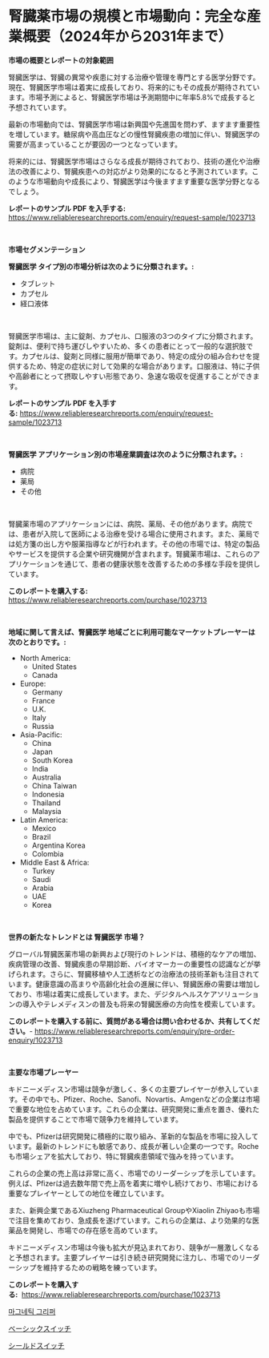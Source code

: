 <p><h1>腎臓薬市場の規模と市場動向：完全な産業概要（2024年から2031年まで）</h1></p><p><strong>市場の概要とレポートの対象範囲</strong></p>
<p><p>腎臓医学は、腎臓の異常や疾患に対する治療や管理を専門とする医学分野です。現在、腎臓医学市場は着実に成長しており、将来的にもその成長が期待されています。市場予測によると、腎臓医学市場は予測期間中に年率5.8%で成長すると予想されています。</p><p>最新の市場動向では、腎臓医学市場は新興国や先進国を問わず、ますます重要性を増しています。糖尿病や高血圧などの慢性腎臓疾患の増加に伴い、腎臓医学の需要が高まっていることが要因の一つとなっています。</p><p>将来的には、腎臓医学市場はさらなる成長が期待されており、技術の進化や治療法の改善により、腎臓疾患への対応がより効果的になると予測されています。このような市場動向や成長により、腎臓医学は今後ますます重要な医学分野となるでしょう。</p></p>
<p><strong>レポートのサンプル PDF を入手する:</strong> <a href="https://www.reliableresearchreports.com/enquiry/request-sample/1023713">https://www.reliableresearchreports.com/enquiry/request-sample/1023713</a></p>
<p>&nbsp;</p>
<p><strong>市場セグメンテーション</strong></p>
<p><strong>腎臓医学 タイプ別の市場分析は次のように分類されます。:</strong></p>
<p><ul><li>タブレット</li><li>カプセル</li><li>経口液体</li></ul></p>
<p>&nbsp;</p>
<p><p>腎臓医学市場は、主に錠剤、カプセル、口服液の3つのタイプに分類されます。錠剤は、便利で持ち運びしやすいため、多くの患者にとって一般的な選択肢です。カプセルは、錠剤と同様に服用が簡単であり、特定の成分の組み合わせを提供するため、特定の症状に対して効果的な場合があります。口服液は、特に子供や高齢者にとって摂取しやすい形態であり、急速な吸収を促進することができます。</p></p>
<p><strong>レポートのサンプル PDF を入手する:</strong>&nbsp;<a href="https://www.reliableresearchreports.com/enquiry/request-sample/1023713">https://www.reliableresearchreports.com/enquiry/request-sample/1023713</a></p>
<p>&nbsp;</p>
<p><strong> 腎臓医学 アプリケーション別の市場産業調査は次のように分類されます。:</strong></p>
<p><ul><li>病院</li><li>薬局</li><li>その他</li></ul></p>
<p>&nbsp;</p>
<p><p>腎臓薬市場のアプリケーションには、病院、薬局、その他があります。病院では、患者が入院して医師による治療を受ける場合に使用されます。また、薬局では処方箋の出し方や服薬指導などが行われます。その他の市場では、特定の製品やサービスを提供する企業や研究機関が含まれます。腎臓薬市場は、これらのアプリケーションを通じて、患者の健康状態を改善するための多様な手段を提供しています。</p></p>
<p><strong>このレポートを購入する:</strong>&nbsp; <a href="https://www.reliableresearchreports.com/purchase/1023713">https://www.reliableresearchreports.com/purchase/1023713</a></p>
<p>&nbsp;</p>
<p><strong>地域に関して言えば、腎臓医学 地域ごとに利用可能なマーケットプレーヤーは次のとおりです。:</strong></p>
<p><ul>
    <li>
        North America:
        <ul>
            <li>United States</li>
            <li>Canada</li>
        </ul>
    </li>
    <li>
        Europe:
        <ul>
            <li>Germany</li>
            <li>France</li>
            <li>U.K.</li>
            <li>Italy</li>
            <li>Russia</li>
        </ul>
    </li>
    <li>
        Asia-Pacific:
        <ul>
            <li>China</li>
            <li>Japan</li>
            <li>South Korea</li>
            <li>India</li>
            <li>Australia</li>
            <li>China Taiwan</li>
            <li>Indonesia</li>
            <li>Thailand</li>
            <li>Malaysia</li>
        </ul>
    </li>
    <li>
        Latin America:
        <ul>
            <li>Mexico</li>
            <li>Brazil</li>
            <li>Argentina Korea</li>
            <li>Colombia</li>
        </ul>
    </li>
    <li>
        Middle East & Africa:
        <ul>
            <li>Turkey</li>
            <li>Saudi</li>
            <li>Arabia</li>
            <li>UAE</li>
            <li>Korea</li>
        </ul>
    </li>
    </ul></p>
<p>&nbsp;</p>
<p><strong>世界の新たなトレンドとは 腎臓医学 市場？</strong></p>
<p><p>グローバル腎臓医薬市場の新興および現行のトレンドは、積極的なケアの増加、疾病管理の改善、腎臓疾患の早期診断、バイオマーカーの重要性の認識などが挙げられます。さらに、腎臓移植や人工透析などの治療法の技術革新も注目されています。健康意識の高まりや高齢化社会の進展に伴い、腎臓医療の需要は増加しており、市場は着実に成長しています。また、デジタルヘルスケアソリューションの導入やテレメディスンの普及も将来の腎臓医療の方向性を模索しています。</p></p>
<p><strong>このレポートを購入する前に、質問がある場合は問い合わせるか、共有してください。</strong>- <a href="https://www.reliableresearchreports.com/enquiry/pre-order-enquiry/1023713">https://www.reliableresearchreports.com/enquiry/pre-order-enquiry/1023713</a></p>
<p>&nbsp;</p>
<p><strong>主要な市場プレーヤー</strong></p>
<p><p>キドニーメディスン市場は競争が激しく、多くの主要プレイヤーが参入しています。その中でも、Pfizer、Roche、Sanofi、Novartis、Amgenなどの企業は市場で重要な地位を占めています。これらの企業は、研究開発に重点を置き、優れた製品を提供することで市場で競争力を維持しています。</p><p>中でも、Pfizerは研究開発に積極的に取り組み、革新的な製品を市場に投入しています。最新のトレンドにも敏感であり、成長が著しい企業の一つです。Rocheも市場シェアを拡大しており、特に腎臓疾患領域で強みを持っています。</p><p>これらの企業の売上高は非常に高く、市場でのリーダーシップを示しています。例えば、Pfizerは過去数年間で売上高を着実に増やし続けており、市場における重要なプレイヤーとしての地位を確立しています。</p><p>また、新興企業であるXiuzheng Pharmaceutical GroupやXiaolin Zhiyaoも市場で注目を集めており、急成長を遂げています。これらの企業は、より効果的な医薬品を開発し、市場での存在感を高めています。</p><p>キドニーメディスン市場は今後も拡大が見込まれており、競争が一層激しくなると予想されます。主要プレイヤーは引き続き研究開発に注力し、市場でのリーダーシップを維持するための戦略を練っています。</p></p>
<p><strong>このレポートを購入する:</strong>&nbsp;&nbsp;<a href="https://www.reliableresearchreports.com/purchase/1023713">https://www.reliableresearchreports.com/purchase/1023713</a></p>
<p><p><a href="https://github.com/JackieFauhey9089475/Market-Research-Report-List-1/blob/main/55167378178.md">마그네틱 그리퍼</a></p><p><a href="https://github.com/mohamedbakry57/Market-Research-Report-List-3/blob/main/95698468940.md">ベーシックスイッチ</a></p><p><a href="https://github.com/zjkmgcs938405/Market-Research-Report-List-1/blob/main/63273988941.md">シールドスイッチ</a></p></p>